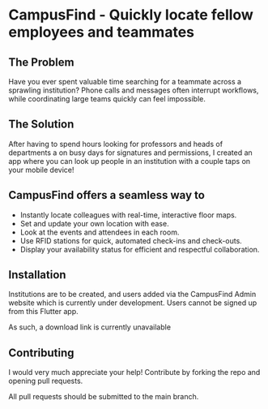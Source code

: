 # CampusFind - Quickly locate fellow employees and teammates

## The Problem

Have you ever spent valuable time searching for a teammate across a sprawling
institution? Phone calls and messages often interrupt workflows, while coordinating large teams quickly can feel impossible.

## The Solution

After having to spend hours looking for professors and heads of departments a
on busy days for signatures and permissions, I created an app where 
you can look up people in an institution with a couple taps on your mobile device!

## CampusFind offers a seamless way to

- Instantly locate colleagues with real-time, interactive floor maps.  
- Set and update your own location with ease.  
- Look at the events and attendees in each room.  
- Use RFID stations for quick, automated check-ins and check-outs.  
- Display your availability status for efficient and respectful collaboration.  

## Installation

Institutions are to be created, and users added via the CampusFind Admin website which is currently under development. Users cannot be signed up from this Flutter app.

As such, a download link is currently unavailable

## Contributing

I would very much appreciate your help! Contribute by forking the repo and opening pull requests.

All pull requests should be submitted to the main branch.
